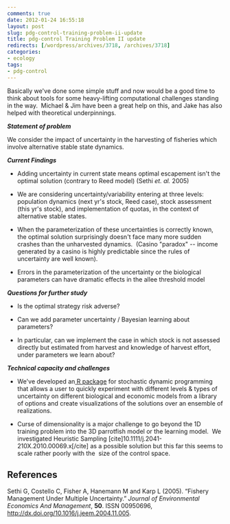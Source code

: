 ```yaml
---
comments: true
date: 2012-01-24 16:55:18
layout: post
slug: pdg-control-training-problem-ii-update
title: pdg-control Training Problem II update
redirects: [/wordpress/archives/3718, /archives/3718]
categories:
- ecology
tags:
- pdg-control
---
```


Basically we've done some simple stuff and now would be a good time to think about tools for some heavy-lifting computational challenges standing in the way.  Michael & Jim have been a great help on this, and Jake has also helped with theoretical underpinnings.

_**Statement of problem**_

We consider the impact of uncertainty in the harvesting of fisheries which involve alternative stable state dynamics.

_**Current Findings**_



	
  * Adding uncertainty in current state means optimal escapement isn't the optimal solution (contrary to Reed model) (Sethi _et. al._ 2005)

	
  * We are considering uncertainty/variability entering at three levels: population dynamics (next yr's stock, Reed case), stock assessment (this yr's stock), and implementation of quotas, in the context of alternative stable states.

	
  * When the parameterization of these uncertainties is correctly known, the optimal solution surprisingly doesn't face many more sudden crashes than the unharvested dynamics.  (Casino "paradox" -- income generated by a casino is highly predictable since the rules of uncertainty are well known).

	
  * Errors in the parameterization of the uncertainty or the biological parameters can have dramatic effects in the allee threshold model


_**Questions for further study**_



	
  * Is the optimal strategy risk adverse?

	
  * Can we add parameter uncertainty / Bayesian learning about parameters?

	
  * In particular, can we implement the case in which stock is not assessed directly but estimated from harvest and knowledge of harvest effort, under parameters we learn about?


_**Technical capacity and challenges**_



	
  * We've developed an[ R package](https://github.com/cboettig/pdg_control) for stochastic dynamic programming that allows a user to quickly experiment with different levels & types of uncertainty on different biological and economic models from a library of options and create visualizations of the solutions over an ensemble of realizations.

	
  * Curse of dimensionality is a major challenge to go beyond the 1D training problem into the 3D parrotfish model or the learning model.  We investigated Heuristic Sampling [cite]10.1111/j.2041-210X.2010.00069.x[/cite] as a possible solution but this far this seems to scale rather poorly with the  size of the control space.


## References

<p>Sethi G, Costello C, Fisher A, Hanemann M and Karp L (2005).
&ldquo;Fishery Management Under Multiple Uncertainty.&rdquo;
<EM>Journal of Environmental Economics And Management</EM>, <B>50</B>.
ISSN 00950696, <a href="http://dx.doi.org/10.1016/j.jeem.2004.11.005">http://dx.doi.org/10.1016/j.jeem.2004.11.005</a>.
